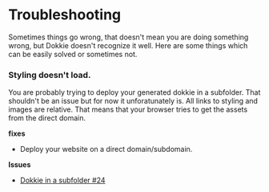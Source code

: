 # Troubleshooting

Sometimes things go wrong, that doesn't mean you are doing something wrong, but Dokkie doesn't recognize it well. Here are some things which can be easily solved or sometimes not.

### Styling doesn't load.

You are probably trying to deploy your generated dokkie in a subfolder. That shouldn't be an issue but for now it unforatunately is. All links to styling and images are relative. That means that your browser tries to get the assets from the direct domain.

**fixes**

- Deploy your website on a direct domain/subdomain.

**Issues**

- [Dokkie in a subfolder #24](https://github.com/silvandiepen/dokkie/issues/24)
